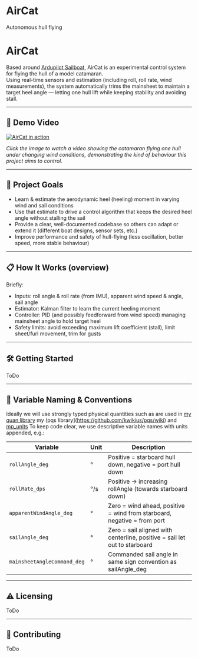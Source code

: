 # AirCat
Autonomous hull flying 
# AirCat

Based around [Ardupilot Sailboat](https://ardupilot.org/rover/docs/sailboat-home.html), AirCat is an experimental control system for flying the hull of a model catamaran.  
Using real-time sensors and estimation (including roll, roll rate, wind measurements), the system automatically trims the mainsheet to maintain a target heel angle — letting one hull lift while keeping stability and avoiding stall.

---

## 🎥 Demo Video

[![AirCat in action](https://img.youtube.com/vi/XxnVeJbFZ58/0.jpg)](https://youtube.com/shorts/XxnVeJbFZ58?si=_iOAInywII4Alrcp)

*Click the image to watch a video showing the catamaran flying one hull under changing wind conditions, demonstrating the kind of behaviour this project aims to control.*

---

## 🚀 Project Goals

- Learn & estimate the aerodynamic heel (heeling) moment in varying wind and sail conditions  
- Use that estimate to drive a control algorithm that keeps the desired heel angle without stalling the sail  
- Provide a clear, well-documented codebase so others can adapt or extend it (different boat designs, sensor sets, etc.)  
- Improve performance and safety of hull-flying (less oscillation, better speed, more stable behaviour)  

---

## 📋 How It Works (overview)

Briefly:

- Inputs: roll angle & roll rate (from IMU), apparent wind speed & angle, sail angle  
- Estimator: Kalman filter to learn the current heeling moment  
- Controller: PID (and possibly feedforward from wind speed) managing mainsheet angle to hold target heel  
- Safety limits: avoid exceeding maximum lift coefficient (stall), limit sheet/furl movement, trim for gusts  

---

## 🛠 Getting Started

ToDo

---

## 🧾 Variable Naming & Conventions

Ideally we will use strongly typed physical quantities such as are used in [my quan library](https://github.com/kwikius/quan-trunk/blob/master/quan_matters/examples/box_example.cpp)
my (pqs library](https://github.com/kwikius/pqs/wiki) and  [mp_units](https://mpusz.github.io/mp-units/latest/)
To keep code clear, we use descriptive variable names with units appended, e.g.: 

| Variable | Unit | Description |
|---|---|---|
| `rollAngle_deg` | ° | Positive = starboard hull down, negative = port hull down |
| `rollRate_dps` | °/s | Positive → increasing rollAngle (towards starboard down) |
| `apparentWindAngle_deg` | ° | Zero = wind ahead, positive = wind from starboard, negative = from port |
| `sailAngle_deg` | ° | Zero = sail aligned with centerline, positive = sail let out to starboard |
| `mainsheetAngleCommand_deg` | ° | Commanded sail angle in same sign convention as sailAngle_deg |

---

## ⚠️ Licensing

ToDo

---

## 🤝 Contributing

ToDo
